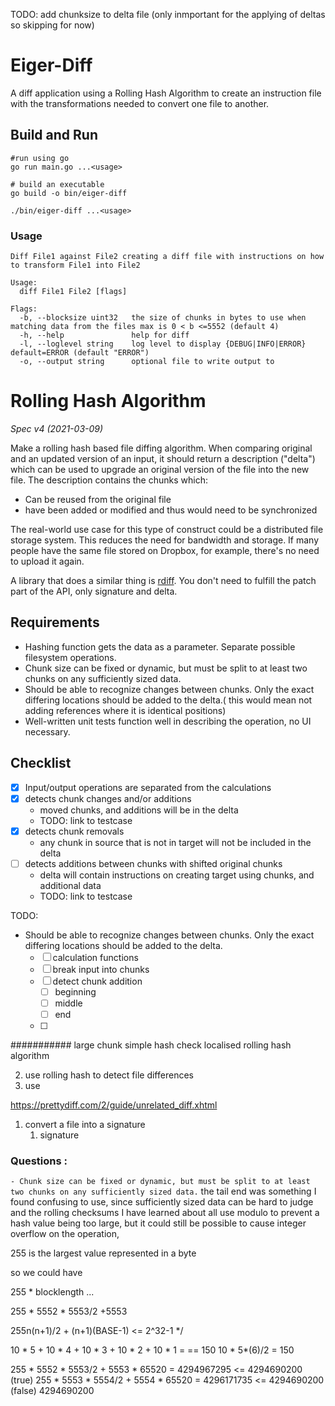 TODO: add chunksize to delta file (only inmportant for the applying of deltas so skipping for now)

# Eiger-Diff
A diff application using a Rolling Hash Algorithm to create an instruction file with the transformations needed to convert one file to another.


## Build and Run

```
#run using go
go run main.go ...<usage>

# build an executable 
go build -o bin/eiger-diff

./bin/eiger-diff ...<usage>
```

### Usage
```
Diff File1 against File2 creating a diff file with instructions on how to transform File1 into File2

Usage:
  diff File1 File2 [flags]

Flags:
  -b, --blocksize uint32   the size of chunks in bytes to use when matching data from the files max is 0 < b <=5552 (default 4)
  -h, --help               help for diff
  -l, --loglevel string    log level to display {DEBUG|INFO|ERROR} default=ERROR (default "ERROR")
  -o, --output string      optional file to write output to
```


# Rolling Hash Algorithm
_Spec v4 (2021-03-09)_

Make a rolling hash based file diffing algorithm. When comparing original and an updated version of an input, it should return a description ("delta") which can be used to upgrade an original version of the file into the new file. The description contains the chunks which:
- Can be reused from the original file
- have been added or modified and thus would need to be synchronized

The real-world use case for this type of construct could be a distributed file storage system. This reduces the need for bandwidth and storage. If many people have the same file stored on Dropbox, for example, there's no need to upload it again.

A library that does a similar thing is [rdiff](https://linux.die.net/man/1/rdiff). You don't need to fulfill the patch part of the API, only signature and delta.

## Requirements
- Hashing function gets the data as a parameter. Separate possible filesystem operations.
- Chunk size can be fixed or dynamic, but must be split to at least two chunks on any sufficiently sized data.
- Should be able to recognize changes between chunks. Only the exact differing locations should be added to the delta.( this would mean not adding references where it is identical positions)
- Well-written unit tests function well in describing the operation, no UI necessary.

## Checklist
- [X] Input/output operations are separated from the calculations
- [X] detects chunk changes and/or additions
  - moved chunks, and additions will be in the delta
  - TODO: link to testcase
- [X] detects chunk removals
  - any chunk in source that is not in target will not be included in the delta
- [ ] detects additions between chunks with shifted original chunks
  - delta will contain instructions on creating target using chunks, and additional data
  - TODO: link to testcase


TODO:
- Should be able to recognize changes between chunks. Only the exact differing locations should be added to the delta.
    - [ ] calculation functions
    - [ ] break input into chunks
    - [ ] detect chunk addition
      - [ ] beginning
      - [ ] middle
      - [ ] end
    - [ ] 




########### 
large chunk simple hash check
localised rolling hash algorithm


2. use rolling hash to detect file differences
3. use 


https://prettydiff.com/2/guide/unrelated_diff.xhtml


1. convert a file into a signature
   1. signature 
  

### Questions :
`- Chunk size can be fixed or dynamic, but must be split to at least two chunks on any sufficiently sized data.`
the tail end was something I found confusing to use, since sufficiently sized data can be hard to judge and the rolling checksums I have learned about all use modulo to prevent a hash value being too large, but it could still be possible to cause integer overflow on the operation, 

255 is the largest value represented in a byte

so we could have 

255 * blocklength ...

255 * 5552 * 5553/2 +5553

255n(n+1)/2 + (n+1)(BASE-1) <= 2^32-1 */



10 * 5 +
10 * 4 +
10 * 3 +
10 * 2 +
10 * 1 =
 == 150 
 10 * 5*(6)/2 = 150


255 * 5552 * 5553/2 + 5553 * 65520 = 4294967295 <=  4294690200 (true)
255 * 5553 * 5554/2 + 5554 * 65520 = 4296171735 <= 4294690200 (false)
                                     4294690200